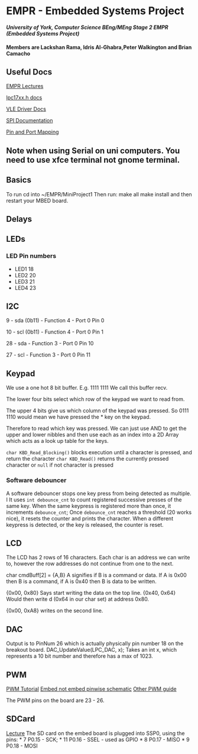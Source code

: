 # EMPR - Embedded Systems Project

***University of York, Computer Science BEng/MEng Stage 2 EMPR (Embedded Systems Project)***
#### Members are Lackshan Rama, Idris Al-Ghabra,Peter Walkington and Brian Camacho

## Useful Docs
[EMPR Lectures](https://vle.york.ac.uk/webapps/blackboard/content/listContent.jsp?course_id=_88743_1&content_id=_2848340_1&mode=reset)

[lpc17xx.h docs](https://www-users.cs.york.ac.uk/~pcc/MCP/drivers/html/files.html)

[VLE Driver Docs](https://vle.york.ac.uk/bbcswebdav/pid-2848390-dt-content-rid-7066727_2/courses/Y2018-006400/2015-16/CMSIS/drivers/html/modules.html)

[SPI Documentation](https://www.youtube.com/watch?v=dQw4w9WgXcQ)

[Pin and Port Mapping](https://www-users.cs.york.ac.uk/~pcc/MCP/MbedPins.html)

## Note when using Serial on uni computers. You need to use xfce terminal not gnome terminal.
## Basics
To run cd into ~/EMPR/MiniProject1
Then run:
make all
make install
and then restart your MBED board.


## Delays

## LEDs
### LED Pin numbers
* LED1 18
* LED2 20
* LED3 21
* LED4 23

## I2C
9 - sda (0b11) - Function 4 - Port 0 Pin 0

10 - scl (0b11) - Function 4 - Port 0 Pin 1

28 - sda - Function 3 - Port 0 Pin 10

27 - scl - Function 3 - Port 0 Pin 11

## Keypad
We use a one hot 8 bit buffer. E.g. 1111 1111
We call this buffer recv.

The lower four bits select which row of the keypad we want to read from.

The upper 4 bits give us which column of the keypad was pressed.
So 0111 1110 would mean we have pressed the * key on the keypad.

Therefore to read which key was pressed. We can just use AND to get the upper and lower nibbles and then use each as an index into a 2D Array which acts as a look up table for the keys.

`char KBD_Read_Blocking()` blocks execution until a character is pressed, and return the character
`char KBD_Read()` returns the currently pressed character or `null` if not character is pressed

### Software debouncer
A software debouncer stops one key press from being detected as multiple.
I
It uses `int debounce_cnt` to count registered successive presses of the same key.
When the same keypress is registered more than once, it increments `debounce_cnt`;
Once `debounce_cnt` reaches a threshold (20 works nice), it resets the counter and prints the character.
When a different keypress is detected, or the key is released, the counter is reset.



## LCD
The LCD has 2 rows of 16 characters.
Each char is an address we can write to, however the row addresses do not continue from one to the next.

char cmdBuff[2] = {A,B}
A signifies if B is a command or data.
If A is 0x00 then B is a command, if A is 0x40 then B is data to be written.

{0x00, 0x80} Says start writing the data on the top line.
{0x40, 0x64} Would then write d (0x64 in our char set) at address 0x80.

{0x00, 0xA8} writes on the second line.

## DAC
Output is to PinNum 26 which is actually physically pin number 18 on the breakout board. DAC_UpdateValue(LPC_DAC, x); Takes an int x, which represents a 10 bit number and therefore has a max of 1023.


## PWM

[PWM Tutorial](http://www.ocfreaks.com/lpc1768-pwm-programming-tutorial/)
[Embed not embed pinwise schematic](https://vle.york.ac.uk/bbcswebdav/pid-2848415-dt-content-rid-7065727_2/courses/Y2018-006400/2015-16/mbed-005.1.pdf)
[Other PWM guide](https://www.exploreembedded.com/wiki/LPC1768:_PWM)

The PWM pins on the board are 23 - 26.

## SDCard 

[Lecture](http://www.dejazzer.com/ee379/lecture_notes/lec12_sd_card.pdf)
The SD card on the embed board is plugged into SSP0, using the pins:
         * 7  P0.15 - SCK;
         * 11 P0.16 - SSEL - used as GPIO
         * 8  P0.17 - MISO
         * 9  P0.18 - MOSI
